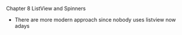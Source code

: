 Chapter 8 
ListView and Spinners 

- There are more modern approach since nobody uses listview now adays 